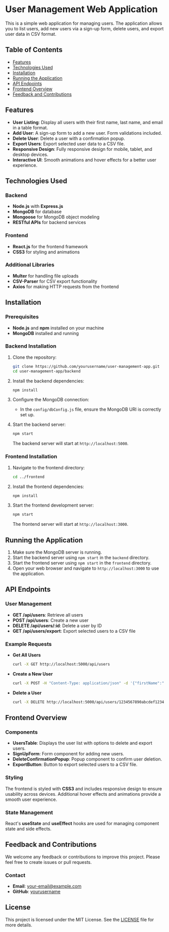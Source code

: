 # User Management Web Application

This is a simple web application for managing users. The application allows you to list users, add new users via a sign-up form, delete users, and export user data in CSV format.

## Table of Contents

- [Features](#features)
- [Technologies Used](#technologies-used)
- [Installation](#installation)
- [Running the Application](#running-the-application)
- [API Endpoints](#api-endpoints)
- [Frontend Overview](#frontend-overview)
- [Feedback and Contributions](#feedback-and-contributions)

## Features

- **User Listing**: Display all users with their first name, last name, and email in a table format.
- **Add User**: A sign-up form to add a new user. Form validations included.
- **Delete User**: Delete a user with a confirmation popup.
- **Export Users**: Export selected user data to a CSV file.
- **Responsive Design**: Fully responsive design for mobile, tablet, and desktop devices.
- **Interactive UI**: Smooth animations and hover effects for a better user experience.

## Technologies Used

### Backend
- **Node.js** with **Express.js**
- **MongoDB** for database
- **Mongoose** for MongoDB object modeling
- **RESTful APIs** for backend services

### Frontend
- **React.js** for the frontend framework
- **CSS3** for styling and animations

### Additional Libraries
- **Multer** for handling file uploads
- **CSV-Parser** for CSV export functionality
- **Axios** for making HTTP requests from the frontend

## Installation

### Prerequisites
- **Node.js** and **npm** installed on your machine
- **MongoDB** installed and running

### Backend Installation

1. Clone the repository:
    ```bash
    git clone https://github.com/yourusername/user-management-app.git
    cd user-management-app/backend
    ```

2. Install the backend dependencies:
    ```bash
    npm install
    ```

3. Configure the MongoDB connection:
    - In the `config/dbConfig.js` file, ensure the MongoDB URI is correctly set up.

4. Start the backend server:
    ```bash
    npm start
    ```
    The backend server will start at `http://localhost:5000`.

### Frontend Installation

1. Navigate to the frontend directory:
    ```bash
    cd ../frontend
    ```

2. Install the frontend dependencies:
    ```bash
    npm install
    ```

3. Start the frontend development server:
    ```bash
    npm start
    ```
    The frontend server will start at `http://localhost:3000`.

## Running the Application

1. Make sure the MongoDB server is running.
2. Start the backend server using `npm start` in the `backend` directory.
3. Start the frontend server using `npm start` in the `frontend` directory.
4. Open your web browser and navigate to `http://localhost:3000` to use the application.

## API Endpoints

### User Management
- **GET /api/users**: Retrieve all users
- **POST /api/users**: Create a new user
- **DELETE /api/users/:id**: Delete a user by ID
- **GET /api/users/export**: Export selected users to a CSV file

### Example Requests

- **Get All Users**
    ```bash
    curl -X GET http://localhost:5000/api/users
    ```

- **Create a New User**
    ```bash
    curl -X POST -H "Content-Type: application/json" -d '{"firstName":"John", "lastName":"Doe", "email":"john@example.com", "password":"12345"}' http://localhost:5000/api/users
    ```

- **Delete a User**
    ```bash
    curl -X DELETE http://localhost:5000/api/users/1234567890abcdef12345678
    ```

## Frontend Overview

### Components
- **UsersTable**: Displays the user list with options to delete and export users.
- **SignUpForm**: Form component for adding new users.
- **DeleteConfirmationPopup**: Popup component to confirm user deletion.
- **ExportButton**: Button to export selected users to a CSV file.

### Styling
The frontend is styled with **CSS3** and includes responsive design to ensure usability across devices. Additional hover effects and animations provide a smooth user experience.

### State Management
React's **useState** and **useEffect** hooks are used for managing component state and side effects.

## Feedback and Contributions

We welcome any feedback or contributions to improve this project. Please feel free to create issues or pull requests.

### Contact
- **Email**: your-email@example.com
- **GitHub**: [yourusername](https://github.com/yourusername)

## License

This project is licensed under the MIT License. See the [LICENSE](LICENSE) file for more details.

